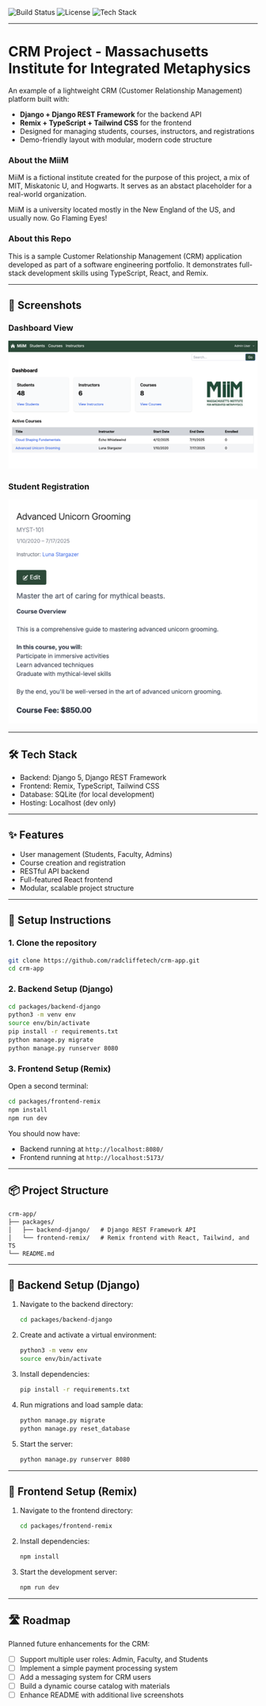 ![Build Status](https://img.shields.io/github/actions/workflow/status/radcliffetech/crm-app/ci.yaml?branch=main)
![License](https://img.shields.io/github/license/radcliffetech/crm-app)
![Tech Stack](https://img.shields.io/badge/stack-Remix%20%7C%20Django%20%7C%20PostgreSQL-blue)

---

# CRM Project - Massachusetts Institute for Integrated Metaphysics

An example of a lightweight CRM (Customer Relationship Management) platform built with:

- **Django + Django REST Framework** for the backend API
- **Remix + TypeScript + Tailwind CSS** for the frontend
- Designed for managing students, courses, instructors, and registrations
- Demo-friendly layout with modular, modern code structure

### About the MiiM

MiiM is a fictional institute created for the purpose of this project, a mix of MIT, Miskatonic U, and Hogwarts. It serves as an abstact placeholder for a real-world organization.

MiiM is a university located mostly in the New England of the US, and usually now. Go Flaming Eyes!

### About this Repo

This is a sample Customer Relationship Management (CRM) application developed as part of a software engineering portfolio. It demonstrates full-stack development skills using TypeScript, React, and Remix.

---

## 📸 Screenshots

### Dashboard View

![Dashboard Screenshot](./public/images/miim-1.png)

### Student Registration

![Student Registration Screenshot](./public/images/miim-2.png)

---

## 🛠️ Tech Stack

- Backend: Django 5, Django REST Framework
- Frontend: Remix, TypeScript, Tailwind CSS
- Database: SQLite (for local development)
- Hosting: Localhost (dev only)

---

## ✨ Features

- User management (Students, Faculty, Admins)
- Course creation and registration
- RESTful API backend
- Full-featured React frontend
- Modular, scalable project structure

---

## 🚀 Setup Instructions

### 1. Clone the repository

```bash
git clone https://github.com/radcliffetech/crm-app.git
cd crm-app
```

### 2. Backend Setup (Django)

```bash
cd packages/backend-django
python3 -m venv env
source env/bin/activate
pip install -r requirements.txt
python manage.py migrate
python manage.py runserver 8080
```

### 3. Frontend Setup (Remix)

Open a second terminal:

```bash
cd packages/frontend-remix
npm install
npm run dev
```

You should now have:

- Backend running at `http://localhost:8080/`
- Frontend running at `http://localhost:5173/`

---

## 📦 Project Structure

```
crm-app/
├── packages/
│   ├── backend-django/   # Django REST Framework API
│   └── frontend-remix/   # Remix frontend with React, Tailwind, and TS
└── README.md
```

---

## 🧱 Backend Setup (Django)

1. Navigate to the backend directory:

   ```bash
   cd packages/backend-django
   ```

2. Create and activate a virtual environment:

   ```bash
   python3 -m venv env
   source env/bin/activate
   ```

3. Install dependencies:

   ```bash
   pip install -r requirements.txt
   ```

4. Run migrations and load sample data:

   ```bash
   python manage.py migrate
   python manage.py reset_database
   ```

5. Start the server:
   ```bash
   python manage.py runserver 8080
   ```

---

## 🎨 Frontend Setup (Remix)

1. Navigate to the frontend directory:

   ```bash
   cd packages/frontend-remix
   ```

2. Install dependencies:

   ```bash
   npm install
   ```

3. Start the development server:
   ```bash
   npm run dev
   ```

---

## 🛣️ Roadmap

Planned future enhancements for the CRM:

- [ ] Support multiple user roles: Admin, Faculty, and Students
- [ ] Implement a simple payment processing system
- [ ] Add a messaging system for CRM users
- [ ] Build a dynamic course catalog with materials
- [ ] Enhance README with additional live screenshots
